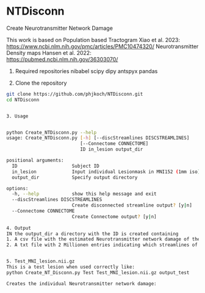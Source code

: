 # NTDisconn
Create Neurotransmitter Network Damage

This work is based on 
Population based Tractogram Xiao et al. 2023: https://www.ncbi.nlm.nih.gov/pmc/articles/PMC10474320/
Neurotransmitter Density maps Hansen et al. 2022: https://pubmed.ncbi.nlm.nih.gov/36303070/


1. Required repositories 
nibabel
scipy
dipy
antspyx
pandas

2. Clone the repository
```bash
git clone https://github.com/phjkoch/NTDisconn.git
cd NTDisconn


3. Usage


python Create_NTDisconn.py --help
usage: Create_NTDisconn.py [-h] [--discStreamlines DISCSTREAMLINES]
                           [--Connectome CONNECTOME]
                           ID in_lesion output_dir

positional arguments:
  ID                    Subject ID
  in_lesion             Input individual Lesionmask in MNI152 (1mm iso)
  output_dir            Specify output directory

options:
  -h, --help            show this help message and exit
  --discStreamlines DISCSTREAMLINES
                        Create disconnected streamline output? [y|n]
  --Connectome CONNECTOME
                        Create Connectome output? [y|n]
 
4. Output
IN the output_dir a directory with the ID is created containing
1. A csv file with the estimated Neurotransmitter network damage of the individual lesion map for all the Neurotransmitter receptors and transporters from Hansen et al. 2022
2. A txt file with 2 Millionen entries indicating which streamlines of the HCP-aging tractogram is passing through the individual lesion mask [1] and which are sparsed [0] (optional)


5. Test_MNI_lesion.nii.gz
This is a test lesion when used correctly like: 
python Create_NT_Disconn.py Test Test_MNI_lesion.nii.gz output_test

Creates the individual Neurotransmitter network damage:


